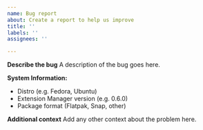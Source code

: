 ```yaml
---
name: Bug report
about: Create a report to help us improve
title: ''
labels: ''
assignees: ''

---
```


**Describe the bug**
A description of the bug goes here.

**System Information:**
 - Distro (e.g. Fedora, Ubuntu)
 - Extension Manager version (e.g. 0.6.0)
 - Package format (Flatpak, Snap, other)

**Additional context**
Add any other context about the problem here.
